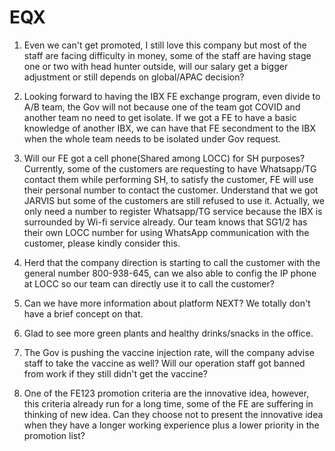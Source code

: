 # EQX
1. Even we can't get promoted, I still love this company but most of the staff are facing difficulty in money, some of the staff are having stage one or two with head hunter outside, will our salary get a bigger adjustment or still depends on global/APAC decision?

2. Looking forward to having the IBX FE exchange program, even divide to A/B team, the Gov will not because one of the team got COVID and another team no need to get isolate. If we got a FE to have a basic knowledge of another IBX, we can have that FE secondment to the IBX when the whole team needs to be isolated under Gov request.

3. Will our FE got a cell phone(Shared among LOCC) for SH purposes?  Currently, some of the customers are requesting to have Whatsapp/TG contact them while performing SH, to satisfy the customer, FE will use their personal number to contact the customer. Understand that we got JARVIS but some of the customers are still refused to use it. Actually, we only need a number to register Whatsapp/TG service because the IBX is surrounded by Wi-fi service already. Our team knows that SG1/2 has their own LOCC number for using WhatsApp communication with the customer, please kindly consider this.

4. Herd that the company direction is starting to call the customer with the general number 800-938-645, can we also able to config the IP phone at LOCC so our team can directly use it to call the customer?

5. Can we have more information about platform NEXT? We totally don't have a brief concept on that.

6. Glad to see more green plants and healthy drinks/snacks in the office.

7. The Gov is pushing the vaccine injection rate, will the company advise staff to take the vaccine as well? Will our operation staff got banned from work if they still didn't get the vaccine?

8. One of the FE123 promotion criteria are the innovative idea, however, this criteria already run for a long time, some of the FE are suffering in thinking of new idea. Can they choose not to present the innovative idea when they have a longer working experience plus a lower priority in the promotion list?
